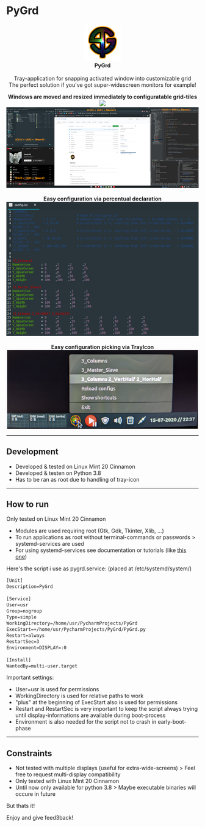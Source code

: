 # PyGrd
<p align="center">
  <img src="icons/PyGrd_96.png"><br>
  <b>PyGrd</b><br>
  <br>
  Tray-application for snapping activated window into customizable grid<br>
  The perfect solution if you've got super-widescreen monitors for example!
</p>
  
<p align="center">
  <b>Windows are moved and resized immediately to configuratable grid-tiles</b><br>
  <img src="documentation/windows.gif"><br>
  <img src="documentation/windows.png"><br>
  <br>
  <b>Easy configuration via percentual declaration</b><br>
  <img src="documentation/config.png"><br>
  <br>
  <b>Easy configuration picking via TrayIcon</b><br>
  <img src="documentation/menu.png">
</p>

***
## Development
- Developed & tested on Linux Mint 20 Cinnamon
- Developed & testen on Python 3.8
- Has to be ran as root due to handling of tray-icon
***
## How to run
Only tested on Linux Mint 20 Cinnamon
- Modules are used requiring root (Gtk, Gdk, Tkinter, Xlib, ...)
- To run applications as root without terminal-commands or passwords > systemd-services are used
- For using systemd-services see documentation or tutorials (like [this one](https://forums.linuxmint.com/viewtopic.php?t=275464))

Here's the script i use as pygrd.service:
(placed at /etc/systemd/system/)
```
[Unit]
Description=PyGrd

[Service]
User=usr
Group=nogroup
Type=simple
WorkingDirectory=/home/usr/PycharmProjects/PyGrd
ExecStart=+/home/usr/PycharmProjects/PyGrd/PyGrd.py
Restart=always
RestartSec=3
Environment=DISPLAY=:0

[Install]
WantedBy=multi-user.target
```
Important settings:
- User=usr is used for permissions
- WorkingDirectory is used for relative paths to work
- "plus" at the beginning of ExecStart also is used for permissions
- Restart and RestartSec is very important to keep the script always trying until display-informations are available during boot-process
- Environment is also needed for the script not to crash in early-boot-phase
***
## Constraints
- Not tested with multiple displays (useful for extra-wide-screens) > Feel free to request multi-display compatibility
- Only tested with Linux Mint 20 Cinnamon
- Until now only available for python 3.8 > Maybe executable binaries will occure in future

But thats it!

Enjoy and give feed3back!
